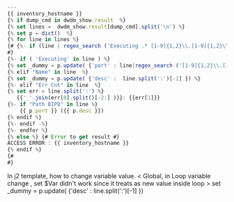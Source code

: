 ````jsx
--- 
{{ inventory_hostname }}
{% if dump_cmd in dwdm_show.result  %}
{% set lines =  dwdm_show.result[dump_cmd].split('\n') %}
{% set p = dict()  %}
{% for line in lines %}
{# {%- if (line | regex_search ('Executing .* [1-9]{1,2}\\.[1-9]{1,2}\\.[0-9]{1,2}') ) %}  
#}
{%- if ( 'Executing' in line ) %}
{% set _dummy = p.update( {'port' : line|regex_search ('[1-9]{1,2}\\.[1-9]{1,2}\\.[0-9]{1,2}')} )   %}
{% elif "Name" in line  %}
{% set _dummy = p.update( {'desc' :  line.split(':')[-1] }) %}
{%- elif "Err Cnt" in line  %}
{% set err = line.split(':') %}
   {{'_'.join(err[0].split()[-2:] )}}: {{err[1]}}
{%- if "Path BIP8" in line %}
    {{ p.port }} ({{ p.desc }})
{% endif %}
{%- endif -%}  
{%- endfor %}  
{% else %} {# Error to get result #}
ACCESS ERROR : {{ inventory_hostname }}
{% endif %}
{#  
#}
````
In j2 template, how to change variable value. < Global, in Loop variable change , set $Var didn't work since it treats as new value inside loop >
set _dummy = p.update( {'desc' :  line.split(':')[-1] })

